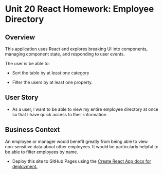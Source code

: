 # Unit 20 React Homework: Employee Directory

## Overview

This application uses React and explores breaking UI into components, managing component state, and responding to user events.

The user is be able to:

- Sort the table by at least one category

- Filter the users by at least one property.

## User Story

- As a user, I want to be able to view my entire employee directory at once so that I have quick access to their information.

## Business Context

An employee or manager would benefit greatly from being able to view non-sensitive data about other employees. It would be particularly helpful to be able to filter employees by name.

- Deploy this site to GitHub Pages using the [Create React App docs for deployment.](https://create-react-app.dev/docs/deployment/#github-pages)
